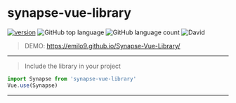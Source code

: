 # synapse-vue-library
[![version](https://img.shields.io/badge/version-1.1.0-yellow.svg)](https://semver.org)
![GitHub top language](https://img.shields.io/github/languages/top/emilo9/Synapse-Vue-Library)
![GitHub language count](https://img.shields.io/github/languages/count/emilo9/Synapse-Vue-Library)
![David](https://img.shields.io/david/emilo9/Synapse-Vue-Library)
> DEMO: https://emilo9.github.io/Synapse-Vue-Library/
***
> Include the library in your project
```javascript
import Synapse from 'synapse-vue-library'
Vue.use(Synapse)
```
***
